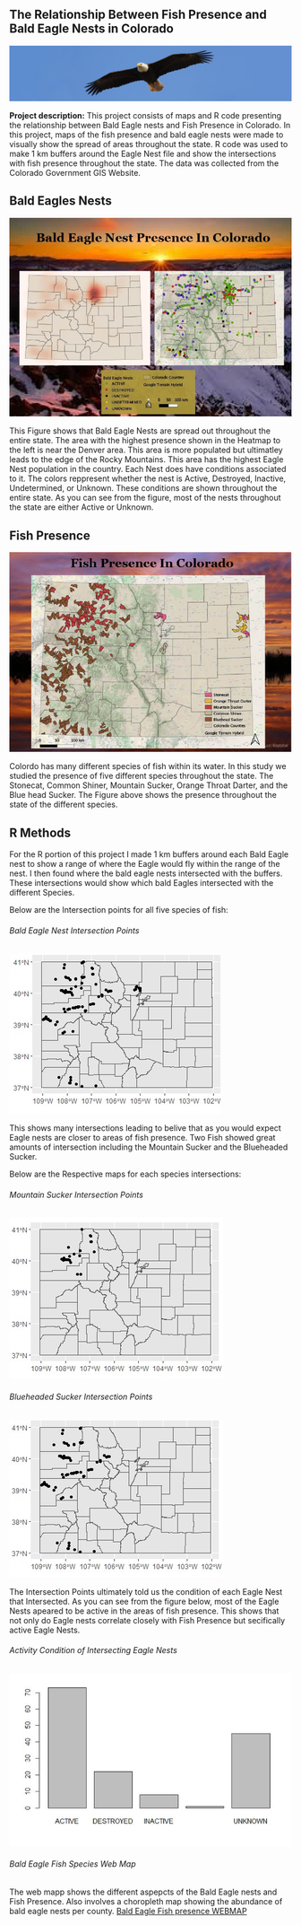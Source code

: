 ## The Relationship Between Fish Presence and Bald Eagle Nests in Colorado

<img src="../images/baldbanner.jpg?raw=true"/>

**Project description:** This project consists of maps and R code presenting the relationship between Bald Eagle nests and Fish Presence in Colorado. In this project, maps of the fish presence and bald eagle nests were made to visually show the spread of areas throughout the state. R code was used to make 1 km buffers around the Eagle Nest file and show the intersections with fish presence throughout the state. The data was collected from the Colorado Government GIS Website.

## Bald Eagles Nests

<img src="../images/BaldEagleFinal12.jpg?raw=true"/>

  This Figure shows that Bald Eagle Nests are spread out throughout the entire state. The area with the highest presence shown in the Heatmap to the left is near the Denver area. This area is more populated but ultimatley leads to the edge of the Rocky Mountains. This area has the highest Eagle Nest population in the country. Each Nest does have conditions associated to it. The colors reppresent whether the nest is Active, Destroyed, Inactive, Undetermined, or Unknown. These conditions are shown throughout the entire state. As you can see from the figure, most of the nests throughout the state are either Active or Unknown.

## Fish Presence

<img src="../images/ColoradoFishFinal.jpg?raw=true"/>

  Colordo has many different species of fish within its water. In this study we studied the presence of five different species throughout the state. The Stonecat, Common Shiner, Mountain Sucker, Orange Throat Darter, and the Blue head Sucker. The Figure above shows the presence throughout the state of the different species.
  
  ## R Methods
  
  For the R portion of this project I made 1 km buffers around each Bald Eagle nest to show a range of where the Eagle would fly within the range of the nest. I then found where the bald eagle nests intersected with the buffers. These intersections would show which bald Eagles intersected with the different Species.
  
  Below are the Intersection points for all five species of fish:
  
  ###### Bald Eagle Nest Intersection Points
  <img src="../images/AllFish.jpg?raw=true"/>
  
  This shows many intersections leading to belive that as you would expect Eagle nests are closer to areas of fish presence. Two Fish showed great amounts of intersection including the Mountain Sucker and the Blueheaded Sucker.
  
  Below are the Respective maps for each species intersections:
  
###### Mountain Sucker Intersection Points
  <img src="../images/MountainFishFinal.jpg?raw=true"/>
  
###### Blueheaded Sucker Intersection Points
  <img src="../images/Blueheaded.jpg?raw=true"/>
  
  The Intersection Points ultimately told us the condition of each Eagle Nest that Intersected. As you can see from the figure below, most of the Eagle Nests apeared to be active in the areas of fish presence. This shows that not only do Eagle nests correlate closely with Fish Presence but secifically active Eagle Nests.
  
###### Activity Condition of Intersecting Eagle Nests
 <img src="../images/graph.JPG?raw=true"/>
 
 
 ###### Bald Eagle Fish Species Web Map
 
  The web mapp shows the different aspepcts of the Bald Eagle nests and Fish Presence. Also involves a choropleth map showing the abundance of bald eagle nests per county.
  [Bald Eagle Fish presence WEBMAP](/qgis2web_2020_04_23-13_02_30_659492)
  
  

  
  
  
  

